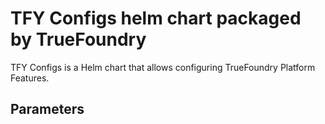 # TFY Configs helm chart packaged by TrueFoundry
TFY Configs is a Helm chart that allows configuring TrueFoundry Platform Features.

## Parameters
